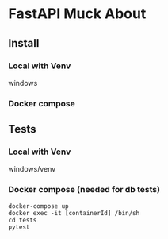 # FastAPI Muck About


## Install

### Local with Venv

windows

### Docker compose


## Tests

### Local with Venv

windows/venv



### Docker compose (needed for db tests)

```
docker-compose up
docker exec -it [containerId] /bin/sh
cd tests
pytest
```